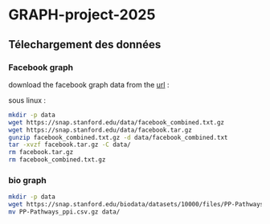 # GRAPH-project-2025

## Télechargement des données

### Facebook graph

download the facebook graph data from the [url](https://snap.stanford.edu/data/ego-Facebook.html) : 

sous linux : 

```bash
mkdir -p data
wget https://snap.stanford.edu/data/facebook_combined.txt.gz
wget https://snap.stanford.edu/data/facebook.tar.gz
gunzip facebook_combined.txt.gz -d data/facebook_combined.txt
tar -xvzf facebook.tar.gz -C data/
rm facebook.tar.gz
rm facebook_combined.txt.gz
```

### bio graph

```bash
mkdir -p data
wget https://snap.stanford.edu/biodata/datasets/10000/files/PP-Pathways_ppi.csv.gz
mv PP-Pathways_ppi.csv.gz data/
```